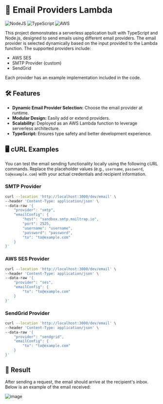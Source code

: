 # 📂 Email Providers Lambda

![NodeJS](https://img.shields.io/badge/node.js-6DA55F?style=for-the-badge&logo=node.js&logoColor=white)
![TypeScript](https://img.shields.io/badge/typescript-%233178C6.svg?style=for-the-badge&logo=typescript&logoColor=white)
![AWS](https://img.shields.io/badge/AWS-%23FF9900.svg?style=for-the-badge&logo=amazon-aws&logoColor=white)

This project demonstrates a serverless application built with TypeScript and Node.js, designed to send emails using different email providers. The email provider is selected dynamically based on the input provided to the Lambda function. The supported providers include:

- AWS SES
- SMTP Provider (custom)
- SendGrid

Each provider has an example implementation included in the code.

## 🛠️ Features

- **Dynamic Email Provider Selection:** Choose the email provider at runtime.
- **Modular Design:** Easily add or extend providers.
- **Scalability:** Deployed as an AWS Lambda function to leverage serverless architecture.
- **TypeScript:** Ensures type safety and better development experience.

## 🖥️ cURL Examples
You can test the email sending functionality locally using the following cURL commands. Replace the placeholder values (e.g., `username`, `password`, `to@example.com`) with your actual credentials and recipient information.

### SMTP Provider

```bash
curl --location 'http://localhost:3000/dev/email' \
--header 'Content-Type: application/json' \
--data-raw '{
    "provider": "smtp",
    "emailConfig": {
        "host": "sandbox.smtp.mailtrap.io",
        "port": 2525,
        "username": "username",
        "password": "password",
        "to": "to@example.com"
    }
}'
```
### AWS SES Provider

```bash
curl --location 'http://localhost:3000/dev/email' \
--header 'Content-Type: application/json' \
--data-raw '{
    "provider": "ses",
    "emailConfig": {
        "to": "to@example.com"
    }
}'
```

### SendGrid Provider

```bash
curl --location 'http://localhost:3000/dev/email' \
--header 'Content-Type: application/json' \
--data-raw '{
    "provider": "sendgrid",
    "emailConfig": {
        "to": "to@example.com"
    }
}'
```

## 🚀 Result

After sending a request, the email should arrive at the recipient's inbox. Below is an example of the email received:

![image](https://github.com/user-attachments/assets/6341ff27-74e2-4052-8958-ba00e118905c)
